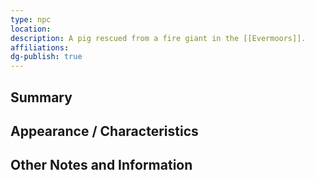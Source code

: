```yaml
---
type: npc
location: 
description: A pig rescued from a fire giant in the [[Evermoors]].
affiliations: 
dg-publish: true
---
```

## Summary


## Appearance / Characteristics


## Other Notes and Information